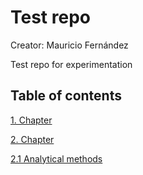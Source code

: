 # Test repo

Creator: Mauricio Fernández

Test repo for experimentation

## Table of contents
[1. Chapter](01_Chapter)

[2. Chapter](02_Chapter)

[2.1 Analytical methods](02_Chapter/01_Analytical_methods.ipynb)